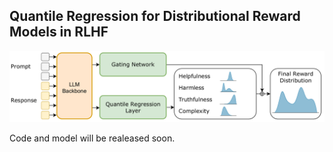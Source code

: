 ## Quantile Regression for Distributional Reward Models in RLHF

![plot](assets/method_vis.png)


Code and model will be realeased soon.


